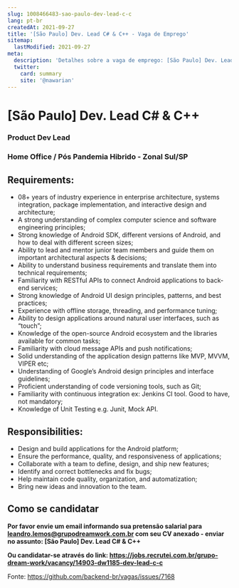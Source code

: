 ```yaml
---
slug: 1008466483-sao-paulo-dev-lead-c-c
lang: pt-br
createdAt: 2021-09-27
title: '[São Paulo] Dev. Lead C# & C++ - Vaga de Emprego'
sitemap:
  lastModified: 2021-09-27
meta:
  description: 'Detalhes sobre a vaga de emprego: [São Paulo] Dev. Lead C# & C++'
  twitter:
    card: summary
    site: '@nawarian'
---
```


# [São Paulo] Dev. Lead C# & C++

### Product Dev Lead

### Home Office / Pós Pandemia Hibrido - Zonal Sul/SP

## Requirements:

- 08+ years of industry experience in enterprise architecture, systems integration, package implementation, and interactive design and architecture;
- A strong understanding of complex computer science and software engineering principles;
- Strong knowledge of Android SDK, different versions of Android, and how to deal with different screen sizes;
- Ability to lead and mentor junior team members and guide them on important architectural aspects & decisions;
- Ability to understand business requirements and translate them into technical requirements;
- Familiarity with RESTful APIs to connect Android applications to back-end services;
- Strong knowledge of Android UI design principles, patterns, and best practices;
- Experience with offline storage, threading, and performance tuning;
- Ability to design applications around natural user interfaces, such as “touch”;
- Knowledge of the open-source Android ecosystem and the libraries available for common tasks;
- Familiarity with cloud message APIs and push notifications;
- Solid understanding of the application design patterns like MVP, MVVM, VIPER etc;
- Understanding of Google’s Android design principles and interface guidelines;
- Proficient understanding of code versioning tools, such as Git;
- Familiarity with continuous integration ex: Jenkins CI tool. Good to have, not mandatory;
- Knowledge of Unit Testing e.g. Junit, Mock API.

## Responsibilities:

- Design and build applications for the Android platform;
- Ensure the performance, quality, and responsiveness of applications;
- Collaborate with a team to define, design, and ship new features;
- Identify and correct bottlenecks and fix bugs;
- Help maintain code quality, organization, and automatization;
- Bring new ideas and innovation to the team.

## Como se candidatar

**Por favor envie um email informando sua pretensão salarial para leandro.lemos@grupodreamwork.com.br com seu CV anexado - enviar no assunto: [São Paulo] Dev. Lead C# & C++**

**Ou candidatar-se através do link: https://jobs.recrutei.com.br/grupo-dream-work/vacancy/14903-dw1185-dev-lead-c-c**

Fonte: https://github.com/backend-br/vagas/issues/7168